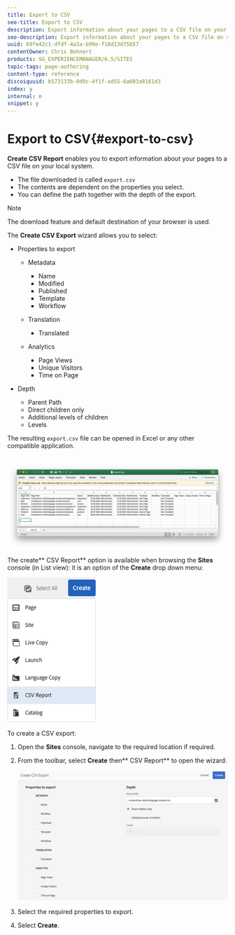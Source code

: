 ```yaml
---
title: Export to CSV
seo-title: Export to CSV
description: Export information about your pages to a CSV file on your local system
seo-description: Export information about your pages to a CSV file on your local system
uuid: 69fe42c1-dfdf-4a3a-b99e-f18d13d75b57
contentOwner: Chris Bohnert
products: SG_EXPERIENCEMANAGER/6.5/SITES
topic-tags: page-authoring
content-type: reference
discoiquuid: b573133b-0d9c-4f1f-ad55-6a603a8161d3
index: y
internal: n
snippet: y
---
```


# Export to CSV{#export-to-csv}

**Create CSV Report** enables you to export information about your pages to a CSV file on your local system.

* The file downloaded is called `export.csv`
* The contents are dependent on the properties you select.
* You can define the path together with the depth of the export.

>[!NOTE]
>
>The download feature and default destination of your browser is used.

The **Create CSV Export** wizard allows you to select:

* Properties to export

    * Metadata

        * Name
        * Modified
        * Published
        * Template
        * Workflow

    * Translation

        * Translated

    * Analytics

        * Page Views
        * Unique Visitors
        * Time on Page

* Depth

    * Parent Path
    * Direct children only
    * Additional levels of children
    * Levels

The resulting `export.csv` file can be opened in Excel or any other compatible application.

![]() ![](assets/etc-01.png)

The create** CSV Report** option is available when browsing the **Sites** console (in List view): it is an option of the **Create** drop down menu:

![](assets/etc-02.png)

To create a CSV export:

1. Open the **Sites** console, navigate to the required location if required.
1. From the toolbar, select **Create** then** CSV Report** to open the wizard:

   ![](assets/etc-03.png)

1. Select the required properties to export.
1. Select **Create**.

